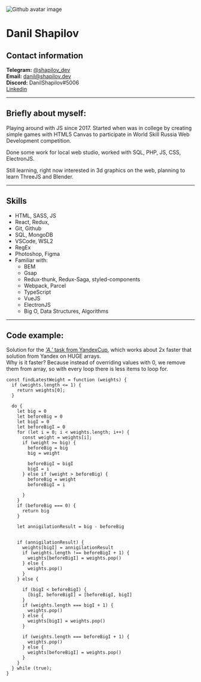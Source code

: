 ![Github avatar image](https://avatars.githubusercontent.com/u/39529221?size=200)

# Danil Shapilov

## Contact information

**Telegram:** [@shapilov_dev](https://t.me/shapilov_dev)  
**Email:** [danil@shapilov.dev](mailto:danil@shapilov.dev)  
**Discord:** DanilShapilov#5006  
[Linkedin](https://www.linkedin.com/in/danilshapilov/)

---

## Briefly about myself:

Playing around with JS since 2017. Started when was in college by creating simple games with HTML5 Canvas to participate in World Skill Russia Web Development competition.

Done some work for local web studio, worked with SQL, PHP, JS, CSS, ElectronJS.

Still learning, right now interested in 3d graphics on the web, planning to learn ThreeJS and Blender.

---

## Skills

- HTML, SASS, JS
- React, Redux,
- Git, Github
- SQL, MongoDB
- VSCode, WSL2
- RegEx
- Photoshop, Figma
- Familiar with:
  - BEM
  - Gsap
  - Redux-thunk, Redux-Saga, styled-components
  - Webpack, Parcel
  - TypeScript
  - VueJS
  - ElectronJS
  - Big O, Data Structures, Algorithms

---

## Code example:

Solution for the [_'A.'_ task from YandexCup](https://yandex.ru/cup/frontend/analysis/), which works about 2x faster that solution from Yandex on HUGE arrays.  
Why is it faster? Because instead of overriding values with 0, we remove them from array, so with every loop there is less items to loop for.

```
const findLatestWeight = function (weights) {
  if (weights.length <= 1) {
    return weights[0];
  }

  do {
    let big = 0
    let beforeBig = 0
    let bigI = 0
    let beforeBigI = 0
    for (let i = 0; i < weights.length; i++) {
      const weight = weights[i];
      if (weight >= big) {
        beforeBig = big
        big = weight

        beforeBigI = bigI
        bigI = i
      } else if (weight > beforeBig) {
        beforeBig = weight
        beforeBigI = i

      }
    }
    if (beforeBig === 0) {
      return big
    }

    let annigilationResult = big - beforeBig


    if (annigilationResult) {
      weights[bigI] = annigilationResult
      if (weights.length !== beforeBigI + 1) {
        weights[beforeBigI] = weights.pop()
      } else {
        weights.pop()
      }
    } else {

      if (bigI < beforeBigI) {
        [bigI, beforeBigI] = [beforeBigI, bigI]
      }
      if (weights.length === bigI + 1) {
        weights.pop()
      } else {
        weights[bigI] = weights.pop()
      }

      if (weights.length === beforeBigI + 1) {
        weights.pop()
      } else {
        weights[beforeBigI] = weights.pop()
      }
    }
  } while (true);
}
```
